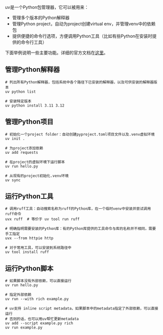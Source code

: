 uv是一个Python包管理器，它可以被用来：
- 管理多个版本的Python解释器
- 管理Python project，自动为project创建virtual env，并管理venv中的依赖包
- 提供便捷的命令行选项，方便调用Python工具（比如有些Python在安装时提供的命令行工具）

下面举例说明一些主要功能。详细的官方文档在[这里](https://docs.astral.sh/uv/)。


## 管理Python解释器

```shell
# 列出所有Python解释器，包括系统中各个路径下已安装的解释器，以及可供安装的解释器版本
uv python list

# 安装特定版本
uv python install 3.11 3.12
```

## 管理Python项目

```shell
# 初始化一个project folder：自动创建pyproject.toml项目文件以及.venv虚拟环境
uv init .

# 为project添加依赖
uv add requests

# 在project的虚拟环境下运行脚本
uv run hello.py

# 从现有的project初始化.venv环境
uv sync
```

## 运行Python工具

```shell
# 调用ruff工具：自动搜索名称为ruff的Python库，在一个临时venv中安装并尝试调用ruff命令
uvx ruff  # 等价于 uv tool run ruff

# 明确指明需要安装的Python库：有的Python库提供的工具命令与库的名称并不相同，需要手工指定
uvx --from httpie http

# 对于常用工具，可以安装到系统路径中
uv tool install ruff
```

## 运行Python脚本

```shell
# 如果脚本没有外部依赖，可以直接运行
uv run hello.py

# 指定外部依赖
uv run --with rich example.py

# uv支持 inline script metadata，如果脚本中的metadata指定了外部依赖，可以直接运行
# 否则的话，也可以用uv帮忙更新metadata
uv add --script example.py rich
uv run example.py
```

